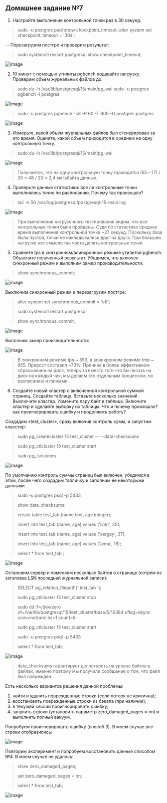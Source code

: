## Домашнее задание №7

1.	Настройте выполнение контрольной точки раз в 30 секунд.
> sudo -u postgres psql
> show checkpoint_timeout;
> alter system set checkpoint_timeout = '30s';
> 
-- Перезагрузим постгре и проверим результат:

> sudo systemctl restart postgresql
> show checkpoint_timeout;

![image](https://github.com/blaidex2/Postgres_Homework-7/assets/130083589/b4a46a35-5549-4008-8a56-1ea4eeb41da3)

 

2.	10 минут c помощью утилиты pgbench подавайте нагрузку.
Проверим объем журнальных файлов до:

> sudo du -h /var/lib/postgresql/15/main/pg_wal
> sudo -u postgres pgbench -i postgres

![image](https://github.com/blaidex2/Postgres_Homework-7/assets/130083589/086cc4fa-26ec-4649-92d5-9dc73f94ca0b)

 
> sudo -u postgres pgbench -c8 -P 60 -T 600 -U postgres postgres
 
 ![image](https://github.com/blaidex2/Postgres_Homework-7/assets/130083589/a4b1278b-aa00-4eb2-8cd2-d6dd752dce4d)


3.	Измерьте, какой объем журнальных файлов был сгенерирован за это время. Оцените, какой объем приходится в среднем на одну контрольную точку.

> sudo du -h /var/lib/postgresql/15/main/pg_wal
 
 ![image](https://github.com/blaidex2/Postgres_Homework-7/assets/130083589/76b044b4-0804-43fd-b19d-5b13a673cdcc)


> Получается, что на одну контрольную точку приходится (65 – 17) / 20 = 48 / 20 = 2,4 мегабайта данных.

4.	Проверьте данные статистики: все ли контрольные точки выполнялись точно по расписанию. Почему так произошло?

> tail -n 50 /var/log/postgresql/postgresql-15-main.log
 
![image](https://github.com/blaidex2/Postgres_Homework-7/assets/130083589/df20366a-2807-4e84-84a3-0db8fd8d9a3d)


> При выполнении нагрузочного тестирования видим, что все контрольные точки были пройдены. Судя по статистике среднее время выполнения контрольной точки ~27 секунд. Поскольку база была пустой, точки не накладывались друг на друга. При большей нагрузке нет смысла так часто делать контрольные точки.

5.	Сравните tps в синхронном/асинхронном режиме утилитой pgbench. Объясните полученный результат.
Убедимся, что включен синхронный режим и выполним замер производительности:

> show synchronous_commit;

 ![image](https://github.com/blaidex2/Postgres_Homework-7/assets/130083589/a62761c0-6a31-4aa6-b3f7-f01cfbddcc62)


Выключим синхронный режим и перезагрузим постгре:

> alter system set synchronous_commit = 'off';
> 
> sudo systemctl restart postgresql
> 
> show synchronous_commit;
 
 ![image](https://github.com/blaidex2/Postgres_Homework-7/assets/130083589/261cb1be-e2e1-4e6f-b832-6250e761ddd5)


Выполним замер производительности:
 
 ![image](https://github.com/blaidex2/Postgres_Homework-7/assets/130083589/ad8d723a-5419-4d8a-8b4f-53602596ae44)


> В синхронном режиме tps ~ 553, в асинхронном режиме tmp ~ 955. Прирост составил ~73%. Причина в более эффективном сбрасывании на диск, теперь за вместо того что бы писать на диск на каждый чих, мы делаем это отдельным процессом, по расписанию и пачками.

6.	Создайте новый кластер с включенной контрольной суммой страниц. Создайте таблицу. Вставьте несколько значений. Выключите кластер. Измените пару байт в таблице. Включите кластер и сделайте выборку из таблицы. Что и почему произошло? как проигнорировать ошибку и продолжить работу?

Создадим «test_cluster», сразу включив контроль сумм, и запустим класстер:

> sudo pg_createcluster 15 test_cluster -- --data-checksums
> 
> sudo pg_ctlcluster 15 test_cluster start
> 
> sudo pg_lsclusters
 
 ![image](https://github.com/blaidex2/Postgres_Homework-7/assets/130083589/766be5a5-01e7-4d28-84b2-9f6345f0acd9)


По умолчанию контроль суммы страниц был включен, убедимся в этом, после чего создадим табличку и заполним ее некоторыми данными.

> sudo -u postgres psql -p 5433
> 
> show data_checksums;
> 
> create table test_tab (name text, age integer);
> 
> insert into test_tab (name, age) values ('ivan', 20);
> 
> insert into test_tab (name, age) values ('sergey', 37);
> 
> insert into test_tab (name, age) values ('anna', 18);
> 
> select * from test_tab ;
 
 ![image](https://github.com/blaidex2/Postgres_Homework-7/assets/130083589/119e1aa5-dc41-4b72-b25e-f504ae10f49e)


Остановим сервер и поменяем несколько байтов в странице (сотрем из заголовка LSN последней журнальной записи):

> SELECT pg_relation_filepath(' test_tab ');
> 
> sudo pg_ctlcluster 15 test_cluster stop
> 
> sudo dd if=/dev/zero of=/var/lib/postgresql/15/test_cluster/base/5/16384 oflag=dsync conv=notrunc bs=1 count=8
> 
> sudo pg_ctlcluster 15 test_cluster start
> 
> sudo -u postgres psql -p 5433
> 
> select * from test_tab;
 
 ![image](https://github.com/blaidex2/Postgres_Homework-7/assets/130083589/ce0b945d-4b6c-4ec5-934e-0d225c06cf6f)


> data_checksums гарантирует целостность на уровне байтов в файлах, именно поэтому мы получили сообщение о том, что файл был поврежден

Есть несколько вариантов решения данной проблемы:
1. найти и удалить поврежденные строки (если потеря не критична);
2. восстановить поврежденные строки из бэкапа (при наличии);
3. в текущей сессии проигнорировать ошибку;
4. занулить строки (установить параметр zero_damaged_pages = on) и выполнить полный вакуум.

Попробуем проигнорировать ошибку (способ 3). В моем случае все строки отобразились:
 
 ![image](https://github.com/blaidex2/Postgres_Homework-7/assets/130083589/510303d2-6543-4ba9-970b-5d12e5f1f446)


Повторим эксперимент и попробуем восстановить данные способом №4. В моем случае не удалось: 

> show zero_damaged_pages;
> 
> set zero_damaged_pages = on;
> 
> select * from test_tab;
 
 ![image](https://github.com/blaidex2/Postgres_Homework-7/assets/130083589/aa98bf04-91ae-4ddf-926a-8e86275afb6f)

